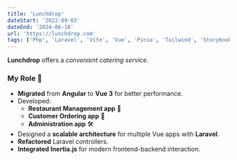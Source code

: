 ```yaml
---
title: 'Lunchdrop'
dateStart: '2022-09-03'
dateEnd: '2024-06-18'
url: 'https://lunchdrop.com'
tags: ['Php', 'Laravel', 'Vite', 'Vue', 'Pinia', 'Tailwind', 'Storybook', 'Eslint']
---
```


**Lunchdrop** offers a *convenient catering service*.

### My Role 🚀
- **Migrated** from **Angular** to **Vue 3** for better performance.
- Developed:
  - **Restaurant Management app** 🏢
  - **Customer Ordering app** 🛒
  - **Administration app** 🛠️
- Designed a **scalable architecture** for multiple Vue apps with **Laravel**.
- **Refactored** Laravel controllers.
- **Integrated Inertia.js** for modern frontend-backend interaction.
